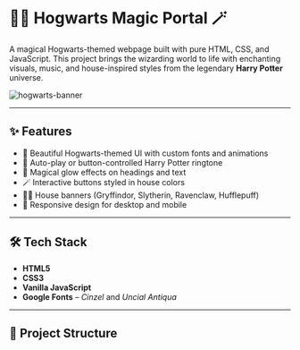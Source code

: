 # 🧙‍♂️ Hogwarts Magic Portal 🪄  
A magical Hogwarts-themed webpage built with pure HTML, CSS, and JavaScript. This project brings the wizarding world to life with enchanting visuals, music, and house-inspired styles from the legendary **Harry Potter** universe.

![hogwarts-banner](assets/img/hogwarts-bg.jpg)

---

## ✨ Features

- 🏰 Beautiful Hogwarts-themed UI with custom fonts and animations
- 🎵 Auto-play or button-controlled Harry Potter ringtone
- 🌌 Magical glow effects on headings and text
- 🪄 Interactive buttons styled in house colors
- 🧙‍♀️ House banners (Gryffindor, Slytherin, Ravenclaw, Hufflepuff)
- 🔮 Responsive design for desktop and mobile

---

## 🛠 Tech Stack

- **HTML5**
- **CSS3**
- **Vanilla JavaScript**
- **Google Fonts** – _Cinzel_ and _Uncial Antiqua_

---

## 📂 Project Structure